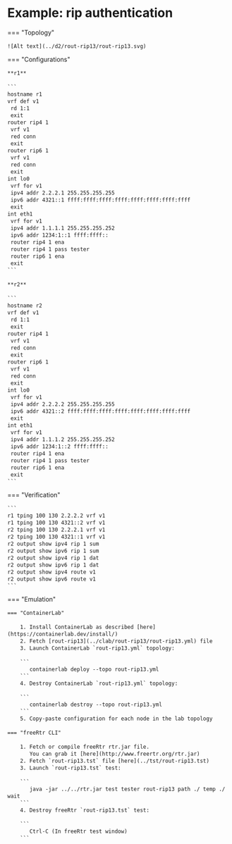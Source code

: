 # Example: rip authentication

=== "Topology"

    ![Alt text](../d2/rout-rip13/rout-rip13.svg)

=== "Configurations"

    **r1**

    ```
    hostname r1
    vrf def v1
     rd 1:1
     exit
    router rip4 1
     vrf v1
     red conn
     exit
    router rip6 1
     vrf v1
     red conn
     exit
    int lo0
     vrf for v1
     ipv4 addr 2.2.2.1 255.255.255.255
     ipv6 addr 4321::1 ffff:ffff:ffff:ffff:ffff:ffff:ffff:ffff
     exit
    int eth1
     vrf for v1
     ipv4 addr 1.1.1.1 255.255.255.252
     ipv6 addr 1234:1::1 ffff:ffff::
     router rip4 1 ena
     router rip4 1 pass tester
     router rip6 1 ena
     exit
    ```

    **r2**

    ```
    hostname r2
    vrf def v1
     rd 1:1
     exit
    router rip4 1
     vrf v1
     red conn
     exit
    router rip6 1
     vrf v1
     red conn
     exit
    int lo0
     vrf for v1
     ipv4 addr 2.2.2.2 255.255.255.255
     ipv6 addr 4321::2 ffff:ffff:ffff:ffff:ffff:ffff:ffff:ffff
     exit
    int eth1
     vrf for v1
     ipv4 addr 1.1.1.2 255.255.255.252
     ipv6 addr 1234:1::2 ffff:ffff::
     router rip4 1 ena
     router rip4 1 pass tester
     router rip6 1 ena
     exit
    ```

=== "Verification"

    ```
    r1 tping 100 130 2.2.2.2 vrf v1
    r1 tping 100 130 4321::2 vrf v1
    r2 tping 100 130 2.2.2.1 vrf v1
    r2 tping 100 130 4321::1 vrf v1
    r2 output show ipv4 rip 1 sum
    r2 output show ipv6 rip 1 sum
    r2 output show ipv4 rip 1 dat
    r2 output show ipv6 rip 1 dat
    r2 output show ipv4 route v1
    r2 output show ipv6 route v1
    ```

=== "Emulation"

    === "ContainerLab"

        1. Install ContainerLab as described [here](https://containerlab.dev/install/)  
        2. Fetch [rout-rip13](../clab/rout-rip13/rout-rip13.yml) file  
        3. Launch ContainerLab `rout-rip13.yml` topology:  

        ```
           containerlab deploy --topo rout-rip13.yml  
        ```
        4. Destroy ContainerLab `rout-rip13.yml` topology:  

        ```
           containerlab destroy --topo rout-rip13.yml  
        ```
        5. Copy-paste configuration for each node in the lab topology

    === "freeRtr CLI"

        1. Fetch or compile freeRtr rtr.jar file.  
           You can grab it [here](http://www.freertr.org/rtr.jar)  
        2. Fetch `rout-rip13.tst` file [here](../tst/rout-rip13.tst)  
        3. Launch `rout-rip13.tst` test:  

        ```
           java -jar ../../rtr.jar test tester rout-rip13 path ./ temp ./ wait
        ```
        4. Destroy freeRtr `rout-rip13.tst` test:  

        ```
           Ctrl-C (In freeRtr test window)
        ```

